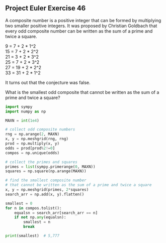 ## Project Euler Exercise 46

A composite number is a positive integer that can be formed by multiplying
two smaller positive integers.
It was proposed by Christian Goldbach that every odd composite number
can be written as the sum of a prime and twice a square.

9 = 7 + 2 * 1^2 <br>
15 = 7 + 2 * 2^2 <br>
21 = 3 + 2 * 3^2 <br>
25 = 7 + 2 * 3^2 <br>
27 = 19 + 2 * 2^2 <br>
33 = 31 + 2 * 1^2 <br>

It turns out that the conjecture was false.

What is the smallest odd composite that cannot be written as
the sum of a prime and twice a square?

```python
import sympy
import numpy as np

MAXN = int(1e4)

# collect odd composite numbers
rng = np.arange(2, MAXN)
x, y = np.meshgrid(rng, rng)
prod = np.multiply(x, y)
odds = prod[prod%2!=0]
compos = np.unique(odds)

# collect the primes and squares
primes = list(sympy.primerange(0, MAXN))
squares = np.square(np.arange(MAXN))

# find the smallest composite number
# that cannot be written as the sum of a prime and twice a square
x, y = np.meshgrid(primes, 2*squares)
search_arr = np.add(x, y).flatten()

smallest = 0
for n in compos.tolist():
    equalsn = search_arr[search_arr == n]
    if not np.any(equalsn):
        smallest = n
        break

print(smallest)  # 5,777
```
